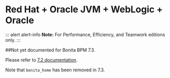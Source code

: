 # Red Hat + Oracle JVM + WebLogic + Oracle

::: alert alert-info
**Note:** For Performance, Efficiency, and Teamwork editions only.
:::

##Not yet documented for Bonita BPM 7.3.

Please refer to [7.2 documentation](http://documentation.bonitasoft.com/how-install-red-hat-oracle-jvm-weblogic-oracle-0). 

Note that `bonita_home` has been removed in 7.3.   
